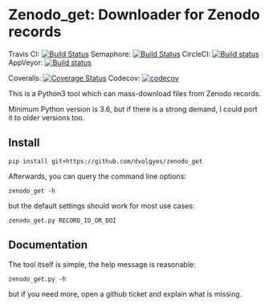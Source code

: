 Zenodo_get: Downloader for Zenodo records
=========================================
Travis CI: [![Build Status](https://travis-ci.org/dvolgyes/zenodo_get.svg?branch=master)](https://travis-ci.org/dvolgyes/zenodo_get)
Semaphore: [![Build Status](https://semaphoreci.com/api/v1/dvolgyes/zenodo_get/branches/master/badge.svg)](https://semaphoreci.com/dvolgyes/zenodo_get)
CircleCI: [![Build status](https://circleci.com/gh/dvolgyes/zenodo_get.svg?style=svg)](https://circleci.com/gh/dvolgyes/zenodo_get)
AppVeyor: [![Build status](https://ci.appveyor.com/api/projects/status/f6hw96rhdl104ch9?svg=true)](https://ci.appveyor.com/project/dvolgyes/zenodo-get)


Coveralls: [![Coverage Status](https://img.shields.io/coveralls/github/dvolgyes/zenodo_get/master.svg)](https://coveralls.io/github/dvolgyes/zenodo_get?branch=master)
Codecov: [![codecov](https://codecov.io/gh/dvolgyes/zenodo_get/branch/master/graph/badge.svg)](https://codecov.io/gh/dvolgyes/zenodo_get)

This is a Python3 tool which can mass-download files from Zenodo records.

Minimum Python version is 3.6, but if there is a strong demand, I could port it to older versions too.


Install
-------

```
pip install git+https://github.com/dvolgyes/zenodo_get
```

Afterwards, you can query the command line options:
```
zenodo_get -h
```

but the default settings should work for most use cases:
```
zenodo_get.py RECORD_ID_OR_DOI
```


Documentation
-------------
The tool itself is simple, the help message is reasonable:

```
zenodo_get.py -h
```

but if you need more, open a github ticket and explain what is missing.
